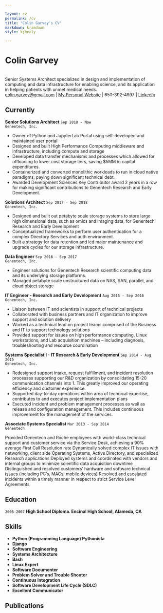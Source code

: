 ```yaml
---

layout: cv
permalink: /cv
title: "Colin Garvey's CV"
markdown: kramdown
style: kjhealy

---
```


# Colin Garvey
<br>
Senior Systems Architect specialized in design and implementation of computing and data infrastructure for
enabling science, and its application in helping patients with unmet medical needs.


<div id="webaddress">
<a href="isaac@applesdofall.org">colin.garvey@gmail.com</a>
| <a href="https://colingarvey.github.io">My Personal Website</a> 
| 650-392-4997 
| <a href="linkedin.com/in/colin-garvey-61687066">LinkedIn</a>
</div>

## Currently

__Senior Solutions Architect__
`Sep 2018 - Now`<br>
`Genentech, Inc.`
- Owner of Python and JupyterLab Portal using self-developed and maintained user portal
- Designed and built High Performance Computing middleware and infrastructure, including compute
and storage
- Developed data transfer mechanisms and processes which allowed for offloading to lower cost
storage tiers, saving $5MM in capital expenditures.
- Containerized and converted monolithic workloads to run in cloud native paradigms, paying down
significant technical debt.
- Awarded Development Sciences Key Contributor award 2 years in a row for making significant
contributions to Genentech Research and Early Development.

__Solutions Architect__
`Sep 2017 - Sep 2018`<br>
`Genentech, Inc.`

- Designed and built out petabyte scale storage systems to store large high dimensional data, such as
omics and imaging data, for Genentech Research and Early Development
- Conceptualized frameworks to perform user authentication for a complex Directory Services and auth
environment.
- Built a strategy for data retention and led major maintenance and upgrade cycles for our storage
infrastructure.

__Data Engineer__
`Sep 2016 - Sep 2017`<br>
`Genentech, Inc.`

- Engineer solutions for Genentech Research scientific computing data and its underlying storage
platforms.
- Managed petabyte scale unstructured data on NAS, SAN, parallel, and cloud object storage


__IT Engineer - Research and Early Development__
`Aug 2015 - Sep 2016`<br>
`Genentech, Inc.`

- Liaison between IT and scientists in support of technical projects
- Collaborated with business partners and IT organization to improve support and solution delivery
- Worked as a technical lead on project teams comprised of the Business and IT to support technology
solutions
- Provided support for issues on high performance computing, Linux workstations, and Lab acquisition machines – including diagnosis, troubleshooting and resource coordination


__Systems Specialist I - IT Research & Early Development__
`Sep 2014 - Aug 2015`<br>
`Genentech, Inc.`

- Redesigned support intake, request fulfillment, and incident resolution processes supporting our R&D organization by consolidating 15-20 communication channels into 1. This greatly improved our operating efficiency and customer experience.
- Supported day-to-day operations within area of technical expertise, contributes to and executes project
implementation plans
- Executed incident and problem management processes as well as release and configuration
management. This includes continuous improvement for the management of the services.

__Associate Systems Specialist__
`Mar 2013 - Sep 2014`<br>
`Genentech`

Provided Genentech and Roche employees with world-class technical support and customer service via
the Service Desk, achieving a 90% average First Call Resolution rate
Dynamically solved complex IT issues with networking, client side Operating Systems, Active Directory,
and specialized Research applications
Deployed systems and coordinated with vendors and internal groups to minimize scientific data
acquisition downtime
Distinguished and resolved customers’ hardware and software technical issues (including PC’s, MACs,
mobile devices)
Resolved and escalated incidents within a timely manner in respect to strict Service Level Agreements

## Education
`2005-2007`
__High School Diploma. Encinal High School, Alameda, CA__


## Skills

- **Python (Programming Language) Pythonista**
- **Django**
- **Software Engineering**
- **Systems Architecture**
- **Bash**
- **Linux Expert**
- **Software Documenter**
- **Problem Solver and Trouble Shooter**
- **Continuous Integration**
- **Software Development Life Cycle (SDLC)**
- **Excellent Communicator**

## Publications
